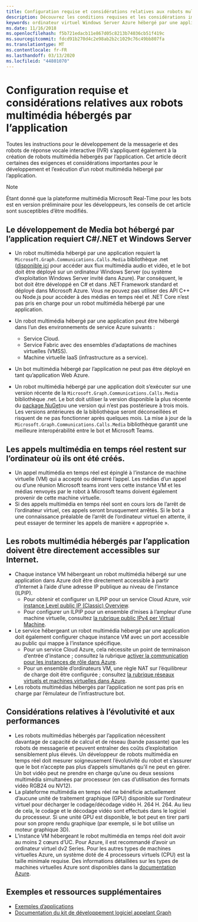 ```yaml
---
title: Configuration requise et considérations relatives aux robots multimédia hébergés par l’application
description: Découvrez les conditions requises et les considérations importantes liées à la création de robots multimédia hébergés par l’application pour Microsoft Teams.
keywords: ordinateur virtuel Windows Server Azure hébergé par une application
ms.date: 11/16/2018
ms.openlocfilehash: f5b721edacb11e867d05c8213b74036cb51f419c
ms.sourcegitcommit: fdcd91b270d4c2e98ab2b2c1029c76c49bb807fa
ms.translationtype: MT
ms.contentlocale: fr-FR
ms.lasthandoff: 03/13/2020
ms.locfileid: "44801070"
---
```

# <a name="requirements-and-considerations-for-application-hosted-media-bots"></a>Configuration requise et considérations relatives aux robots multimédia hébergés par l’application

Toutes les instructions pour le développement de la messagerie et des robots de réponse vocale interactive (IVR) s’appliquent également à la création de robots multimédia hébergés par l’application. Cet article décrit certaines des exigences et considérations importantes pour le développement et l’exécution d’un robot multimédia hébergé par l’application.

> [!NOTE]
> Étant donné que la plateforme multimédia Microsoft Real-Time pour les bots est en version préliminaire pour les développeurs, les conseils de cet article sont susceptibles d’être modifiés.

## <a name="application-hosted-media-bot-development-requires-cnet-and-windows-server"></a>Le développement de Media bot hébergé par l’application requiert C#/.NET et Windows Server

- Un robot multimédia hébergé par une application requiert la `Microsoft.Graph.Communications.Calls.Media` bibliothèque .net ([disponible ici](https://www.nuget.org/packages/Microsoft.Graph.Communications.Calls.Media/) pour accéder aux flux multimédia audio et vidéo, et le bot doit être déployé sur un ordinateur Windows Server (ou système d’exploitation Windows Server invité dans Azure). Par conséquent, le bot doit être développé en C# et dans .NET Framework standard et déployé dans Microsoft Azure. Vous ne pouvez pas utiliser des API C++ ou Node.js pour accéder à des médias en temps réel et .NET Core n’est pas pris en charge pour un robot multimédia hébergé par une application.

- Un robot multimédia hébergé par une application peut être hébergé dans l’un des environnements de service Azure suivants :
  - Service Cloud.
  - Service Fabric avec des ensembles d’adaptations de machines virtuelles (VMSS).
  - Machine virtuelle IaaS (infrastructure as a service).  
  
- Un bot multimédia hébergé par l’application ne peut pas être déployé en tant qu’application Web Azure.

- Un robot multimédia hébergé par une application doit s’exécuter sur une version récente de la `Microsoft.Graph.Communications.Calls.Media` bibliothèque .net. Le bot doit utiliser la version disponible la plus récente du [package NuGet](https://www.nuget.org/packages/Microsoft.Graph.Communications.Calls.Media/)ou une version qui n’est pas postérieure à trois mois. Les versions antérieures de la bibliothèque seront déconseillées et risquent de ne pas fonctionner après quelques mois. La mise à jour de la `Microsoft.Graph.Communications.Calls.Media` bibliothèque garantit une meilleure interopérabilité entre le bot et Microsoft Teams.

## <a name="real-time-media-calls-stay-on-the-machine-where-they-were-created"></a>Les appels multimédia en temps réel restent sur l’ordinateur où ils ont été créés.

- Un appel multimédia en temps réel est épinglé à l’instance de machine virtuelle (VM) qui a accepté ou démarré l’appel. Les médias d’un appel ou d’une réunion Microsoft teams iront vers cette instance VM et les médias renvoyés par le robot à Microsoft teams doivent également provenir de cette machine virtuelle.
- Si des appels multimédia en temps réel sont en cours lors de l’arrêt de l’ordinateur virtuel, ces appels seront brusquement arrêtés. Si le bot a une connaissance préalable de l’arrêt de l’ordinateur virtuel en attente, il peut essayer de terminer les appels de manière « appropriée ».

## <a name="application-hosted-media-bots-must-be-directly-accessible-on-the-internet"></a>Les robots multimédia hébergés par l’application doivent être directement accessibles sur Internet.

- Chaque instance VM hébergeant un robot multimédia hébergé sur une application dans Azure doit être directement accessible à partir d’Internet à l’aide d’une adresse IP publique au niveau de l’instance (ILPIP).
  - Pour obtenir et configurer un ILPIP pour un service Cloud Azure, voir [instance Level public IP (Classic) Overview](/azure/virtual-network/virtual-networks-instance-level-public-ip).
  - Pour configurer un ILPIP pour un ensemble d’mises à l’ampleur d’une machine virtuelle, consultez [la rubrique public IPv4 per Virtual Machine](/azure/virtual-machine-scale-sets/virtual-machine-scale-sets-networking#public-ipv4-per-virtual-machine).
- Le service hébergeant un robot multimédia hébergé par une application doit également configurer chaque instance VM avec un port accessible au public qui mappe à l’instance spécifique.
  - Pour un service Cloud Azure, cela nécessite un point de terminaison d’entrée d’instance ; consultez la rubrique [activer la communication pour les instances de rôle dans Azure](/azure/cloud-services/cloud-services-enable-communication-role-instances).
  - Pour un ensemble d’ordinateurs VM, une règle NAT sur l’équilibreur de charge doit être configurée ; consultez [la rubrique réseaux virtuels et machines virtuelles dans Azure](/azure/virtual-machines/windows/network-overview).
- Les robots multimédias hébergés par l’application ne sont pas pris en charge par l’émulateur de l’infrastructure bot.

## <a name="scalability-and-performance-considerations"></a>Considérations relatives à l’évolutivité et aux performances

- Les robots multimédias hébergés par l’application nécessitent davantage de capacité de calcul et de réseau (bande passante) que les robots de messagerie et peuvent entraîner des coûts d’exploitation sensiblement plus élevés. Un développeur de robots multimédia en temps réel doit mesurer soigneusement l’évolutivité du robot et s’assurer que le bot n’accepte pas plus d’appels simultanés qu’il ne peut en gérer. Un bot vidéo peut ne prendre en charge qu’une ou deux sessions multimédia simultanées par processeur (en cas d’utilisation des formats vidéo RGB24 ou NV12).
- La plateforme multimédia en temps réel ne bénéficie actuellement d’aucune unité de traitement graphique (GPU) disponible sur l’ordinateur virtuel pour décharger le codage/décodage vidéo H. 264 H. 264. Au lieu de cela, le codage et le décodage vidéo sont effectués dans le logiciel du processeur. Si une unité GPU est disponible, le bot peut en tirer parti pour son propre rendu graphique (par exemple, si le bot utilise un moteur graphique 3D).
- L’instance VM hébergeant le robot multimédia en temps réel doit avoir au moins 2 cœurs d’UC. Pour Azure, il est recommandé d’avoir un ordinateur virtuel dv2 Series. Pour les autres types de machines virtuelles Azure, un système doté de 4 processeurs virtuels (CPU) est la taille minimale requise. Des informations détaillées sur les types de machines virtuelles Azure sont disponibles dans la [documentation Azure](/azure/virtual-machines/windows/sizes-general).

## <a name="samples-and-additional-resources"></a>Exemples et ressources supplémentaires

- [Exemples d’applications](https://github.com/microsoftgraph/microsoft-graph-comms-samples/tree/master/Samples/V1.0Samples/LocalMediaSamples)
- [Documentation du kit de développement logiciel appelant Graph](https://microsoftgraph.github.io/microsoft-graph-comms-samples/docs/)
